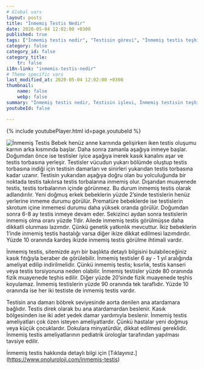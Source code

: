 ```yaml
---
# Global vars
layout: posts
title: "İnmemiş Testis Nedir"
date: 2020-05-04 12:02:00 +0300
published: true
tags: ["İnmemiş testis nedir", "Testisin görevi", "İnmemiş testis teşhisi", "Mahcup testis", "İnmemiş testis muayene", "İnmemiş testis ameliyatı", "İnmemiş testis ameliyat teknikleri", "inmemiş testis" , "inmemiş testis laparoskopi" , "utangaç testis" , "retraktil testis" , "ele gelmeyen testis" , "inmemiş testis neden indirilir" , "inmemiş testis nedeni" , "inmemiş testis kısırlık" , "inmemiş testis kanser" , "inmemiş testis torsiyonu" , "inmemiş testis ilaç" , "inmemiş testis tedavi" , "inmemiş testis çözüm" , "orşiopeksi" , "fowler-stephens" , "damarı kesilmeden inmemiş testis ameliyatı" , "başarısız inmemiş testis ameliyatı" , "başarısız inmemiş testis" , "re-do inmemiş testis"]
category: false
category_id: false
category_title:
    tr: false
i18n-link: "inmemis-testis-nedir"
# Theme specific vars
last_modified_at: 2020-05-04 12:02:00 +0300
thumbnail:
    name: false
    webp: false
summary: "İnmemiş testis nedir, Testisin işlevi, İnmemiş testisin teşhisi, Mahcup testis, İnmemiş testiste fizik muayene, İnmemiş testis ameliyatı ve ameliyat teknikleri, Başarısız operasyonla indirilememiş testisler nasıl indirilir?, İndirilemeyen testis var mıdır?"
youtubeId: false

---
```

{% include youtubePlayer.html id=page.youtubeId %}




![İnmemiş Testis](/assets/img/inmemistestisnedir.jpeg)
Bebek henüz anne karnında gelişirken iken testis oluşumu karnın arka kısmında başlar. Daha sonra zamanla aşağıya inmeye başlar.  Doğumdan önce ise testisler iyice aşağıya inerek kasık kanalını aşar ve testis torbasına yerleşir. Testisler vücudun yukarı bölümde oluştup testis torbasına indiği için testisin damarları ve sinirleri yukarıdan testis torbasına kadar uzanır. Testisin yukarıdan aşağıya doğru olan bu yolculuğunda bir noktada testis takılırsa testis torbalarına inmemiş olur. Dışarıdan muayenede testis, testis torbalarının içinde görünmez. Bu durum inmemiş testis olarak adlandırılır. Yeni doğmuş erkek bebeklerin yüzde 2’sinde testislerin henüz yerlerine inmeme durumu görülür. Prematüre bebeklerde ise testislerin skrotum içine inmemesi durumu daha yüksek oranda görülür.  Doğumdan sonra 6-8 ay testis inmeye devam eder. Sekizinci aydan sonra testislerin inmemiş olma oranı yüzde 1’dir. Ailede inmemiş testis görülmüşse daha dikkatli olunması lazımdır. Çünkü genetik yatkınlık mevcuttur. İkiz bebeklerin 1’inde inmemiş testis hastalığı varsa diğer ikize dikkat edilmesi lazımdırdır. Yüzde 10 oranında kardeş ikizde inmemiş testis görülme ihtimali vardır.

İnmemiş testis, sitemizde ayrı bir başlıkta detaylı bilgisini bulabileceğiniz kasık fıtığıyla beraber de görülebilir. İnmemiş testisler 6 ay - 1 yıl aralığında ameliyat edilip indirilmelidir. Çünkü inmemiş testis; kısırlık, testis kanseri veya testis torsiyonuna neden olabilir. İnmemiş testisler yüzde 80 oranında fizik muayenede teşhis edilir. Diğer yüzde 20’sinde fizik muayenede teşhis koyulamaz. İnmemiş testislerin yüzde 90 oranında tek taraflıdır. Yüzde 10 oranında ise her iki testiste de inmemiş testis vardır.

Testisin ana damarı böbrek seviyesinde aorta denilen ana atardamara bağlıdır. Testis direk olarak bu ana atardamardan beslenir. Kasık bölgesinden ise iki adet yedek damar yardımıyla beslenir. İnmemiş testis ameliyatları çok özen isteyen ameliyatlardır. Çünkü hastalar yeni doğmuş veya küçük çocuklardır. Dokulara minyatürdür, dikkat edilmesi gereklidir. İnmemiş testis ameliyatlarının pediatrik ürologlar tarafından yapılması tavsiye edilir.



İnmemiş testis hakkında detaylı bilgi için [Tıklayınız.] (https://www.onoluroloji.com/inmemis-testis)
